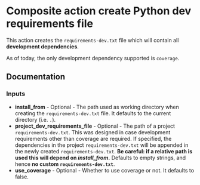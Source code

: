 # Composite action create Python dev requirements file

This action creates the `requirements-dev.txt` file which will contain all **development dependencies**.

As of today, the only development dependency supported is `coverage`.

## Documentation

### Inputs

* **install_from** - Optional - The path used as working directory when creating the `requirements-dev.txt` file. It defaults to the current directory (i.e. `.`).
* **project_dev_requirements_file** - Optional - The path of a project `requirements-dev.txt`. This was designed in case development requirements other than coverage are required. If specified, the dependencies in the project `requirements-dev.txt` will be appended in the newly created `requirements-dev.txt`. **Be careful: if a relative path is used this will depend on *install_from*.** Defaults to empty strings, and hence **no custom `requirements-dev.txt`**.
* **use_coverage** - Optional - Whether to use coverage or not. It defaults to false.
